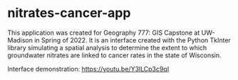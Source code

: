 # nitrates-cancer-app
 
This application was created for Geography 777: GIS Capstone at UW-Madison in Spring of 2022. It is an interface created with the Python TkInter library simulating a spatial analysis to determine the extent to which groundwater nitrates are linked to cancer rates in the state of Wisconsin.

Interface demonstration:
https://youtu.be/Y3lLCp3c9qI
